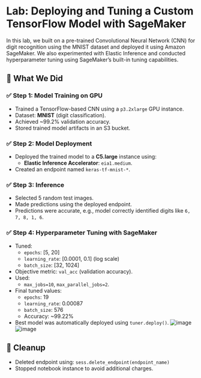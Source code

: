 # Lab: Deploying and Tuning a Custom TensorFlow Model with SageMaker

In this lab, we built on a pre-trained Convolutional Neural Network (CNN) for digit recognition using the MNIST dataset and deployed it using Amazon SageMaker. We also experimented with Elastic Inference and conducted hyperparameter tuning using SageMaker’s built-in tuning capabilities.

## 🔧 What We Did

### ✅ Step 1: Model Training on GPU
- Trained a TensorFlow-based CNN using a `p3.2xlarge` GPU instance.
- Dataset: **MNIST** (digit classification).
- Achieved ~99.2% validation accuracy.
- Stored trained model artifacts in an S3 bucket.

### ✅ Step 2: Model Deployment
- Deployed the trained model to a **C5.large** instance using:
  - **Elastic Inference Accelerator**: `eia1.medium`.
- Created an endpoint named `keras-tf-mnist-*`.

### ✅ Step 3: Inference
- Selected 5 random test images.
- Made predictions using the deployed endpoint.
- Predictions were accurate, e.g., model correctly identified digits like `6, 7, 8, 1, 6`.

### ✅ Step 4: Hyperparameter Tuning with SageMaker
- Tuned:
  - `epochs`: [5, 20]
  - `learning_rate`: [0.0001, 0.1] (log scale)
  - `batch_size`: [32, 1024]
- Objective metric: `val_acc` (validation accuracy).
- Used:
  - `max_jobs=10`, `max_parallel_jobs=2`.
- Final tuned values:
  - `epochs`: 19
  - `learning_rate`: 0.00087
  - `batch_size`: 576
  - Accuracy: ~99.22%
- Best model was automatically deployed using `tuner.deploy()`.
![image](https://github.com/user-attachments/assets/2a25eb01-60dc-40c4-b75d-df703af41572)
![image](https://github.com/user-attachments/assets/79ba04ad-8ddf-466b-9753-168f6fef23a7)

## 🧹 Cleanup
- Deleted endpoint using: `sess.delete_endpoint(endpoint_name)`
- Stopped notebook instance to avoid additional charges.


